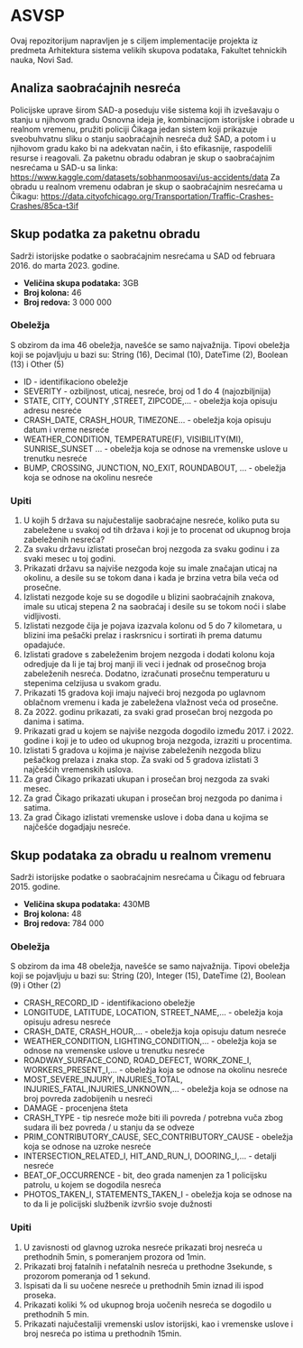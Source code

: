 # ASVSP
Ovaj repozitorijum napravljen je s ciljem implementacije projekta iz predmeta Arhitektura sistema velikih skupova podataka, Fakultet tehnickih nauka, Novi Sad.

## Analiza saobraćajnih nesreća

Policijske uprave širom SAD-a poseduju više sistema koji ih izvešavaju o stanju u njihovom gradu
Osnovna ideja je, kombinacijom istorijske i obrade u realnom vremenu, pružiti policiji Čikaga jedan sistem koji prikazuje sveobuhvatnu sliku o stanju saobraćajnih nesreća duž SAD, a potom i u njihovom gradu kako bi na adekvatan način, i što efikasnije, raspodelili resurse i reagovali.
Za paketnu obradu odabran je skup o saobraćajnim nesrećama u SAD-u sa linka: https://www.kaggle.com/datasets/sobhanmoosavi/us-accidents/data
Za obradu u realnom vremenu odabran je skup o saobraćajnim nesrećama u Čikagu: https://data.cityofchicago.org/Transportation/Traffic-Crashes-Crashes/85ca-t3if

## Skup podatka za paketnu obradu
Sadrži istorijske podatke o saobraćajnim nesrećama u SAD od februara 2016. do marta 2023. godine. 
-   **Veličina skupa podataka:** 3GB
-   **Broj kolona:** 46
-   **Broj redova:** 3 000 000

### Obeležja
S obzirom da ima 46 obeležja, navešće se samo najvažnija.
Tipovi obeležja koji se pojavljuju u bazi su: String (16), Decimal (10),  DateTime (2), Boolean (13) i Other (5) 

- ID - identifikaciono obeležje
- SEVERITY - ozbiljnost, uticaj, nesreće, broj od 1 do 4 (najozbiljnija) 
- STATE, CITY, COUNTY ,STREET, ZIPCODE,... - obeležja koja opisuju adresu nesreće
- CRASH_DATE, CRASH_HOUR, TIMEZONE... - obeležja koja opisuju datum i vreme nesreće
- WEATHER_CONDITION, TEMPERATURE(F), VISIBILITY(MI),  SUNRISE_SUNSET ... - obeležja koja se odnose na vremenske uslove u trenutku nesreće
- BUMP, CROSSING, JUNCTION, NO_EXIT, ROUNDABOUT, ... - obeležja koja se odnose na okolinu nesreće 

### Upiti
1. U kojih 5 država su najučestalije saobraćajne nesreće, koliko puta su zabeležene u svakoj od tih država i koji je to procenat od ukupnog broja zabeleženih nesreća?
2. Za svaku državu izlistati prosečan broj nezgoda za svaku godinu i za svaki mesec u toj godini.
3. Prikazati državu sa najviše nezgoda koje su imale značajan uticaj na okolinu, a desile su se tokom dana i kada je brzina vetra bila veća od prosečne. 
4. Izlistati nezgode koje su se dogodile u blizini saobraćajnih znakova, imale su uticaj stepena 2 na saobraćaj i desile su se tokom noći i slabe vidljivosti.
5. Izlistati nezgode čija je pojava izazvala kolonu od 5 do 7 kilometara, u blizini ima pešački prelaz i raskrsnicu i sortirati ih prema datumu opadajuće.
6. Izlistati gradove s zabeleženim brojem nezgoda i dodati kolonu koja odredjuje da li je taj broj manji ili veci i jednak od prosečnog broja zabeleženih nesreća. Dodatno, izračunati prosečnu temperaturu u stepenima celzijusa u svakom gradu. 
7. Prikazati 15 gradova koji imaju najveći broj nezgoda po uglavnom oblačnom vremenu i kada je zabeležena vlažnost veća od prosečne. 
8. Za 2022. godinu prikazati, za svaki grad prosečan broj nezgoda po danima i satima. 
9. Prikazati grad u kojem se najviše nezgoda dogodilo između 2017. i 2022. godine i koji je to udeo od ukupnog broja nezgoda, izraziti u procentima. 
10. Izlistati 5 gradova u kojima je najvise zabeleženih nezgoda blizu pešačkog prelaza i znaka stop. Za svaki od 5 gradova izlistati 3 najčešćih vremenskih uslova.
11. Za grad Čikago prikazati ukupan i prosečan broj nezgoda za svaki mesec.
12. Za grad Čikago prikazati ukupan i prosečan broj nezgoda po danima i satima.
13. Za grad Čikago izlistati vremenske uslove i doba dana u kojima se najčešće dogadjaju nesreće.

## Skup podataka za obradu u realnom vremenu
Sadrži istorijske podatke o saobraćajnim nesrećama u Čikagu od februara 2015. godine. 
-   **Veličina skupa podataka:** 430MB
-   **Broj kolona:** 48
-   **Broj redova:** 784 000

### Obeležja
S obzirom da ima 48 obeležja, navešće se samo najvažnija.
Tipovi obeležja koji se pojavljuju u bazi su: String (20), Integer (15),  DateTime (2), Boolean (9) i Other (2) 
- CRASH_RECORD_ID - identifikaciono obeležje
- LONGITUDE, LATITUDE, LOCATION, STREET_NAME,... - obeležja koja opisuju adresu nesreće
- CRASH_DATE, CRASH_HOUR,... - obeležja koja opisuju datum nesreće
- WEATHER_CONDITION, LIGHTING_CONDITION,... - obeležja koja se odnose na vremenske uslove u trenutku nesreće
- ROADWAY_SURFACE_COND, ROAD_DEFECT, WORK_ZONE_I, WORKERS_PRESENT_I,... - obeležja koja se odnose na okolinu nesreće
- MOST_SEVERE_INJURY, INJURIES_TOTAL, INJURIES_FATAL,INJURIES_UNKNOWN,... - obeležja koja se odnose na broj povreda zadobijenih u nesreći
- DAMAGE - procenjena šteta
- CRASH_TYPE - tip nesreće može biti ili povreda / potrebna vuča zbog sudara ili bez povreda / u stanju da se odveze
- PRIM_CONTRIBUTORY_CAUSE, SEC_CONTRIBUTORY_CAUSE - obeležja koja se odnose na uzroke nesreće
- INTERSECTION_RELATED_I, HIT_AND_RUN_I, DOORING_I,... - detalji nesreće   
- BEAT_OF_OCCURRENCE - bit, deo grada namenjen  za 1 policijsku patrolu, u kojem se dogodila nesreća
- PHOTOS_TAKEN_I, STATEMENTS_TAKEN_I - obeležja koja se odnose na to da li je policijski službenik izvršio svoje dužnosti

### Upiti
1. U zavisnosti od glavnog uzroka nesreće prikazati broj nesreća u prethodnih 5min, s pomeranjem prozora od 1min.
2. Prikazati broj fatalnih i nefatalnih nesreća u prethodne 3sekunde, s prozorom pomeranja od 1 sekund.
3. Ispisati da li su uočene nesreće u prethodnih 5min iznad ili ispod proseka. 
4. Prikazati koliki % od ukupnog broja uočenih nesreća se dogodilo u prethodnih 5 min.
5. Prikazati najučestaliji vremenski uslov istorijski, kao i vremenske uslove i broj nesreća po istima u prethodnih 15min.





